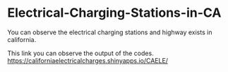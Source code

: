 # Electrical-Charging-Stations-in-CA
You can observe the electrical charging stations and highway exists in california. 

This link you can observe the output of the codes.
https://californiaelectricalcharges.shinyapps.io/CAELE/
